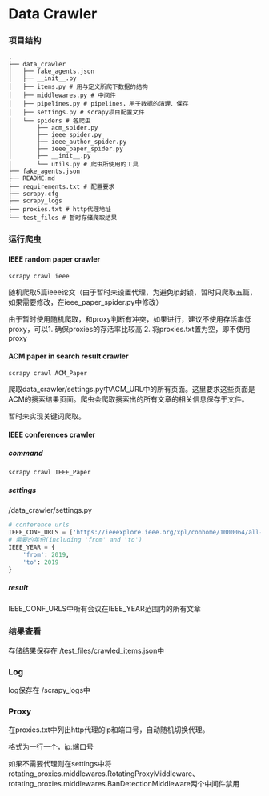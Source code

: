 # Data Crawler

### 项目结构

```shell
.
├── data_crawler
│   ├── fake_agents.json
│   ├── __init__.py
│   ├── items.py # 用与定义所爬下数据的结构
│   ├── middlewares.py # 中间件
│   ├── pipelines.py # pipelines，用于数据的清理、保存
│   ├── settings.py # scrapy项目配置文件
│   └── spiders # 各爬虫
│       ├── acm_spider.py
│       ├── ieee_spider.py
│       ├── ieee_author_spider.py
│       ├── ieee_paper_spider.py
│       ├── __init__.py
│       └── utils.py # 爬虫所使用的工具
├── fake_agents.json
├── README.md
├── requirements.txt # 配置要求
├── scrapy.cfg
├── scrapy_logs
├── proxies.txt # http代理地址
└── test_files # 暂时存储爬取结果
```

### 运行爬虫

#### IEEE random paper crawler

```shell
scrapy crawl ieee
```

随机爬取5篇ieee论文（由于暂时未设置代理，为避免ip封锁，暂时只爬取五篇，如果需要修改，在ieee_paper_spider.py中修改）

由于暂时使用随机爬取，和proxy判断有冲突，如果进行，建议不使用存活率低proxy，可以1. 确保proxies的存活率比较高 2. 将proxies.txt置为空，即不使用proxy

#### ACM paper in search result crawler

```shell
scrapy crawl ACM_Paper
```

爬取data_crawler/settings.py中ACM_URL中的所有页面。这里要求这些页面是ACM的搜索结果页面。爬虫会爬取搜索出的所有文章的相关信息保存于文件。

暂时未实现关键词爬取。

#### IEEE conferences crawler

##### command

```shell
scrapy crawl IEEE_Paper
```

##### settings

/data_crawler/settings.py

```python
# conference urls
IEEE_CONF_URLS = ['https://ieeexplore.ieee.org/xpl/conhome/1000064/all-proceedings']
# 需要的年份(including 'from' and 'to')
IEEE_YEAR = {
    'from': 2019,
    'to': 2019
}
```

##### result

IEEE_CONF_URLS中所有会议在IEEE_YEAR范围内的所有文章

### 结果查看

存储结果保存在 /test_files/crawled_items.json中

### Log

log保存在 /scrapy_logs中

### Proxy

在proxies.txt中列出http代理的ip和端口号，自动随机切换代理。

格式为一行一个，ip:端口号

如果不需要代理则在settings中将rotating_proxies.middlewares.RotatingProxyMiddleware、rotating_proxies.middlewares.BanDetectionMiddleware两个中间件禁用